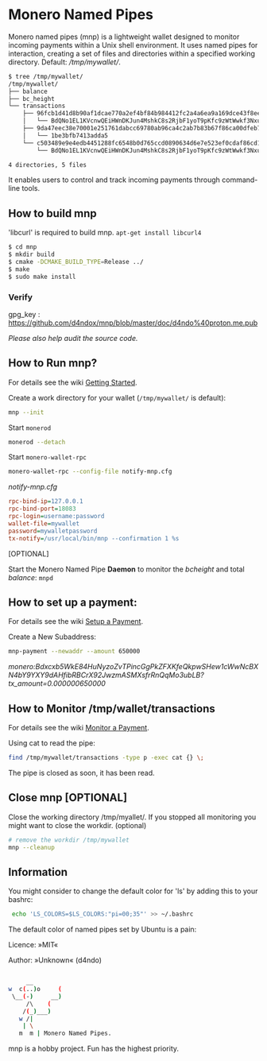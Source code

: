 # Monero Named Pipes

Monero named pipes (mnp) is a lightweight wallet designed to monitor incoming payments within a Unix shell environment. It uses named pipes for interaction, creating a set of files and directories within a specified working directory. Default: */tmp/mywallet/*.


```bash
$ tree /tmp/mywallet/
/tmp/mywallet/
├── balance
├── bc_height
└── transactions
    ├── 96fcb1d41d8b90af1dcae770a2ef4bf84b984412fc2a4a6ea9a169dce43f8ee4
    │   └── BdQNo1EL1KVcnwQEiHWnDKJun4MshkC8s2RjbF1yoT9pKfc9zWtWwkf3NxuBDfKKhkAwBJK7UPeigKmVWVaXg5iPFqLqq6A
    ├── 9da47eec38e70001e251761dabcc69780ab96ca4c2ab7b83b67f86ca00dfeb7b
    │   └── 1be3bfb7413adda5
    └── c503489e9e4edb4451288fc6548b0d765ccd0890634d6e7e523ef0cdaf86cd1e
        └── BdQNo1EL1KVcnwQEiHWnDKJun4MshkC8s2RjbF1yoT9pKfc9zWtWwkf3NxuBDfKKhkAwBJK7UPeigKmVWVaXg5iPFqLqq6A

4 directories, 5 files
```

It enables users to control and track incoming payments through command-line tools.


## How to build mnp

'libcurl' is required to build mnp. `apt-get install libcurl4`

```bash
$ cd mnp
$ mkdir build
$ cmake -DCMAKE_BUILD_TYPE=Release ../
$ make
$ sudo make install
```

### Verify

gpg_key : https://github.com/d4ndox/mnp/blob/master/doc/d4ndo%40proton.me.pub

*Please also help audit the source code.*


## How to Run mnp?

For details see the wiki [Getting Started](https://github.com/d4ndox/mnp/wiki/Getting-started).

Create a work directory for your wallet (`/tmp/mywallet/` is default):
```bash
mnp --init
```
Start `monerod`
```bash
monerod --detach
```
Start `monero-wallet-rpc`
```bash
monero-wallet-rpc --config-file notify-mnp.cfg
```

_notify-mnp.cfg_
```cfg
rpc-bind-ip=127.0.0.1
rpc-bind-port=18083
rpc-login=username:password
wallet-file=mywallet
password=mywalletpassword
tx-notify=/usr/local/bin/mnp --confirmation 1 %s
```

[OPTIONAL] 

Start the Monero Named Pipe **Daemon** to monitor the _bcheight_ and total _balance_: `mnpd`


## How to set up a payment:

For details see the wiki [Setup a Payment](https://github.com/d4ndox/mnp/wiki/Setup-a-payment).

Create a New Subaddress:
```bash
mnp-payment --newaddr --amount 650000
```
_monero:Bdxcxb5WkE84HuNyzoZvTPincGgPkZFXKfeQkpwSHew1cWwNcBXN4bY9YXY9dAHfibRBCrX92JwzmASMXsfrRnQqMo3ubLB?tx_amount=0.000000650000_


## How to Monitor /tmp/wallet/transactions

For details see the wiki [Monitor a Payment](https://github.com/d4ndox/mnp/wiki/Monitor-a-payment).

Using cat to read the pipe:
```bash
find /tmp/mywallet/transactions -type p -exec cat {} \;
```

The pipe is closed as soon, it has been read.


## Close mnp [OPTIONAL]

Close the working directory /tmp/myallet/. If you stopped all monitoring you might want to close the workdir. (optional)

```bash
# remove the workdir /tmp/mywallet
mnp --cleanup
```

## Information

You might consider to change the default color for 'ls' by adding this to your bashrc:
```bash
 echo 'LS_COLORS=$LS_COLORS:"pi=00;35"' >> ~/.bashrc
```
The default color of named pipes set by Ubuntu is a pain:

Licence: »MIT«

Author: »Unknown« (d4ndo)

```bash

     __
w  c(..)o     (
 \__(-)     __)
     /\    (
    /(_)___)
   w /|
    | \
   m  m | Monero Named Pipes.
```


mnp is a hobby project. Fun has the highest priority.

